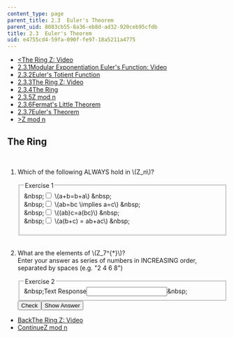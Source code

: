 ```yaml
---
content_type: page
parent_title: 2.3  Euler's Theorem
parent_uid: 8083cb55-8a36-eb8d-ad32-920ceb95cfdb
title: 2.3  Euler's Theorem
uid: e4755cd4-59fa-090f-fe97-18a5211a4775
---
```

<ul class="navigation pagination"><li id="top_bck_btn"><a href='/courses/electrical-engineering-and-computer-science/6-042j-mathematics-for-computer-science-spring-2015/structures/tp6-1/vertical-96037fd2d933';><<span>The Ring Z: Video</span></a></li><li id="flp_btn_1" ><a href='/courses/electrical-engineering-and-computer-science/6-042j-mathematics-for-computer-science-spring-2015/structures/tp6-1'>2.3.1<span>Modular Exponentiation Euler's Function: Video</span></a></li><li id="flp_btn_2" ><a href='/courses/electrical-engineering-and-computer-science/6-042j-mathematics-for-computer-science-spring-2015/structures/tp6-1/vertical-62a25d1dd25f'>2.3.2<span>Euler's Totient Function</span></a></li><li id="flp_btn_3" ><a href='/courses/electrical-engineering-and-computer-science/6-042j-mathematics-for-computer-science-spring-2015/structures/tp6-1/vertical-96037fd2d933'>2.3.3<span>The Ring Z: Video</span></a></li><li id="flp_btn_4" class="button_selected"><a href='/courses/electrical-engineering-and-computer-science/6-042j-mathematics-for-computer-science-spring-2015/structures/tp6-1/vertical-cad174bba3a3'>2.3.4<span>The Ring</span></a></li><li id="flp_btn_5" ><a href='/courses/electrical-engineering-and-computer-science/6-042j-mathematics-for-computer-science-spring-2015/structures/tp6-1/vertical-ad604933e05b'>2.3.5<span>Z mod n</span></a></li><li id="flp_btn_6" ><a href='/courses/electrical-engineering-and-computer-science/6-042j-mathematics-for-computer-science-spring-2015/structures/tp6-1/vertical-0be4c94c5864'>2.3.6<span>Fermat's Little Theorem</span></a></li><li id="flp_btn_7" ><a href='/courses/electrical-engineering-and-computer-science/6-042j-mathematics-for-computer-science-spring-2015/structures/tp6-1/vertical-f4e414f3a824'>2.3.7<span>Euler's Theorem</span></a></li><li id="top_continue_btn"><a href='/courses/electrical-engineering-and-computer-science/6-042j-mathematics-for-computer-science-spring-2015/structures/tp6-1/vertical-ad604933e05b';>><span>Z mod n</span></a></li></ul><h2 class="subhead">The Ring</h2><div class="self_assessment">
<br display_name="The Ring" url_name="The_Ring_0" />
<ol display_name="The Ring" url_name="The_Ring_1">
<li>
<div id="Q1_div" class="problem_question">
<p>Which of the following ALWAYS hold in \(Z_n\)?</p><fieldset><legend class="visually-hidden">Exercise 1</legend><div class="choice"><label id="Q1_input_1_label"><span id="Q1_input_1_aria_status" tabindex="-1" class="visually-hidden">&amp;nbsp;</span><input type="checkbox" id="Q1_input_1" onclick="optionSelected(1)" name="Q1_input" class="problem_radio_input" correct="true"><span class="choice">
            \(a+b=b+a\)
          </span><span id="Q1_input_1_normal_status" class="nostatus" aria-hidden="true">&amp;nbsp;</span></label></div><div class="choice"><label id="Q1_input_2_label"><span id="Q1_input_2_aria_status" tabindex="-1" class="visually-hidden">&amp;nbsp;</span><input type="checkbox" id="Q1_input_2" onclick="optionSelected(1)" name="Q1_input" class="problem_radio_input" correct="false"><span class="choice">
            \(ab=bc \implies a=c\)
          </span><span id="Q1_input_2_normal_status" class="nostatus" aria-hidden="true">&amp;nbsp;</span></label></div><div class="choice"><label id="Q1_input_3_label"><span id="Q1_input_3_aria_status" tabindex="-1" class="visually-hidden">&amp;nbsp;</span><input type="checkbox" id="Q1_input_3" onclick="optionSelected(1)" name="Q1_input" class="problem_radio_input" correct="true"><span class="choice">
            \((ab)c=a(bc)\)
          </span><span id="Q1_input_3_normal_status" class="nostatus" aria-hidden="true">&amp;nbsp;</span></label></div><div class="choice"><label id="Q1_input_4_label"><span id="Q1_input_4_aria_status" tabindex="-1" class="visually-hidden">&amp;nbsp;</span><input type="checkbox" id="Q1_input_4" onclick="optionSelected(1)" name="Q1_input" class="problem_radio_input" correct="true"><span class="choice">
            \(a(b+c) = ab+ac\)
          </span><span id="Q1_input_4_normal_status" class="nostatus" aria-hidden="true">&amp;nbsp;</span></label></div><p id="Q1_status_combined" tabindex="-1" class="nostatus"></p></fieldset></div></li>
<br />
<li>
<div id="Q2_div" class="problem_question"><p>What are the elements of \(Z_7^{*}\)? <br /> Enter your answer as series of numbers in INCREASING order, separated by spaces (e.g. "2 4 6 8")</p><fieldset><legend class="visually-hidden">Exercise 2</legend><div class="choice"><label id="Q2_label"><span id="Q2_aria_status" tabindex="-1" class="visually-hidden">&amp;nbsp;</span><span class="visually-hidden">Text Response</span><input ckecktype="ci" onkeypress="numericTypedOrDropDownSelected(2)" value="" answer="1 2 3 4 5 6" type="text" id="Q2_input" class="problem_text_input"><span id="Q2_normal_status" class="nostatus" aria-hidden="true">&amp;nbsp;</span><span style="display:none;" id="Q2_ans_span" tabindex="-1">  Answer:1 2 3 4 5 6</span></label></div></fieldset></div><div class="action"><button id="Q1_button" onclick="checkAnswer({1: 'choiceresponse', 2: 'stringresponse'})" class="problem_mo_button">Check</button><button id="Q1_button_show" onclick="showHideSolution({1: 'choiceresponse', 2: 'stringresponse'}, 1, [])" class="problem_mo_button">Show Answer</button></div></li>
</ol>
</div><ul class="navigation progress"><li id="bck_btn"><a href='/courses/electrical-engineering-and-computer-science/6-042j-mathematics-for-computer-science-spring-2015/structures/tp6-1/vertical-96037fd2d933';>Back<span>The Ring Z: Video</span></a></li><li id="continue_btn"><a href='/courses/electrical-engineering-and-computer-science/6-042j-mathematics-for-computer-science-spring-2015/structures/tp6-1/vertical-ad604933e05b';>Continue<span>Z mod n</span></a></li></ul>